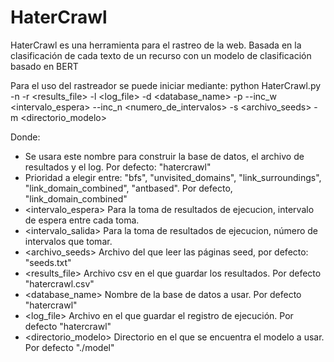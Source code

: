# HaterCrawl
HaterCrawl es una herramienta para el rastreo de la web. Basada en la clasificación de cada texto de un recurso con un modelo de clasificación basado en BERT


Para el uso del rastreador se puede iniciar mediante:
python HaterCrawl.py -n <nombre> -r <results_file> -l <log_file> -d <database_name> -p <prioridad> --inc_w <intervalo_espera> --inc_n <numero_de_intervalos> -s <archivo_seeds> -m <directorio_modelo> 
  
 Donde:
  - <nombre> Se usara este nombre para construir la base de datos, el archivo de resultados y el log. Por defecto: "hatercrawl"
  - <prioridad> Prioridad a elegir entre: "bfs", "unvisited_domains", "link_surroundings", "link_domain_combined", "antbased". Por defecto, "link_domain_combined"
  - <intervalo_espera> Para la toma de resultados de ejecucion, intervalo de espera entre cada toma.
  - <intervalo_salida> Para la toma de resultados de ejecucion, número de intervalos que tomar.
  - <archivo_seeds> Archivo del que leer las páginas seed, por defecto: "seeds.txt"
  - <results_file> Archivo csv en el que guardar los resultados. Por defecto "hatercrawl.csv"
  - <database_name> Nombre de la base de datos a usar. Por defecto "hatercrawl"
  - <log_file> Archivo en el que guardar el registro de ejecución. Por defecto "hatercrawl"
  - <directorio_modelo> Directorio en el que se encuentra el modelo a usar. Por defecto "./model"
  
  
